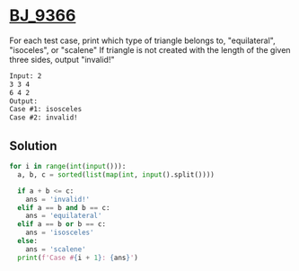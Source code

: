 # [BJ_9366](https://acmicpc.net/problem/9366)

For each test case, print which type of triangle belongs to, "equilateral", "isoceles", or "scalene"
If triangle is not created with the length of the given three sides, output "invalid!"

```txt
Input: 2
3 3 4
6 4 2
Output:
Case #1: isosceles
Case #2: invalid!
```

## Solution

```py
for i in range(int(input())):
  a, b, c = sorted(list(map(int, input().split())))

  if a + b <= c:
    ans = 'invalid!'
  elif a == b and b == c:
    ans = 'equilateral'
  elif a == b or b == c:
    ans = 'isosceles'
  else:
    ans = 'scalene'
  print(f'Case #{i + 1}: {ans}')
```
